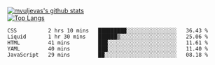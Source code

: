 [![mvuljevas's github stats](https://github-readme-stats.vercel.app/api?username=mvuljevas&show_icons=true&theme=dracula)](https://www.mvuljevas.com)
<br>
[![Top Langs](https://github-readme-stats.vercel.app/api/top-langs/?username=mvuljevas&theme=dracula)](https://www.mvuljevas.com)

<!--START_SECTION:waka-->
```text
CSS          2 hrs 10 mins   █████████░░░░░░░░░░░░░░░░   36.43 % 
Liquid       1 hr 30 mins    ██████▒░░░░░░░░░░░░░░░░░░   25.06 % 
HTML         41 mins         ███░░░░░░░░░░░░░░░░░░░░░░   11.61 % 
YAML         40 mins         ███░░░░░░░░░░░░░░░░░░░░░░   11.40 % 
JavaScript   29 mins         ██░░░░░░░░░░░░░░░░░░░░░░░   08.18 % 
```
<!--END_SECTION:waka-->
